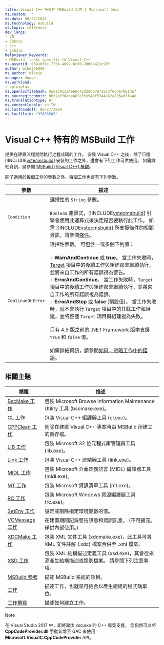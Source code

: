 ```yaml
---
title: Visual C++ 特有的 MSBuild 工作 | Microsoft Docs
ms.custom: ''
ms.date: 06/27/2018
ms.technology: msbuild
ms.topic: reference
dev_langs:
- VB
- CSharp
- C++
- jsharp
helpviewer_keywords:
- MSBuild, tasks specific to Visual C++
ms.assetid: 05410f0c-7356-4692-bc00-20664421c9ff
author: mikejo5000
ms.author: mikejo
manager: douge
ms.workload:
- cplusplus
ms.openlocfilehash: 0aaec01c24e68c42d2dc87e71875f664b7b61def
ms.sourcegitcommit: 0bf2aff6abe485e3fe940f5344a62a885ad7f44e
ms.translationtype: HT
ms.contentlocale: zh-TW
ms.lasthandoff: 06/27/2018
ms.locfileid: "37056507"
---
```

# <a name="msbuild-tasks-specific-to-visual-c"></a>Visual C++ 特有的 MSBuild 工作
提供在建置流程期間執行之程式碼的工作。 安裝 Visual C++ 之後，除了已隨 [!INCLUDE[vstecmsbuild](../extensibility/internals/includes/vstecmsbuild_md.md)] 安裝的工作之外，還會有下列工作可供使用。 如需詳細資訊，請參閱 [MSBuild (Visual C++) 概觀](/cpp/build/msbuild-visual-cpp-overview)。  
  
 除了適用於每個工作的參數之外，每個工作也會有下列參數。  
  
|參數|描述|  
|---------------|-----------------|  
|`Condition`|選擇性的 `String` 參數。<br /><br /> `Boolean` 運算式，[!INCLUDE[vstecmsbuild](../extensibility/internals/includes/vstecmsbuild_md.md)] 引擎會使用此運算式來決定是否要執行此工作。 如需 [!INCLUDE[vstecmsbuild](../extensibility/internals/includes/vstecmsbuild_md.md)] 所支援條件的相關資訊，請參閱[條件](../msbuild/msbuild-conditions.md)。|  
|`ContinueOnError`|選擇性參數。 可包含一或多個下列值：<br /><br /> -   **WarnAndContinue** 或 **true**。 當工作失敗時，[Target](../msbuild/target-element-msbuild.md) 項目中的後續工作與組建都會繼續執行，並將來自工作的所有錯誤視為警告。<br />-   **ErrorAndContinue**。 當工作失敗時，`Target` 項目中的後續工作與組建都會繼續執行，並將來自工作的所有錯誤視為錯誤。<br />-   **ErrorAndStop** 或 **false** (預設值)。 當工作失敗時，就不會執行 `Target` 項目中的其餘工作和組建，並將整個 `Target` 項目與組建視為失敗。<br /><br /> 只有 4.5 版之前的 .NET Framework 版本支援 `true` 和 `false` 值。<br /><br /> 如需詳細資訊，請參閱[如何：忽略工作中的錯誤](../msbuild/how-to-ignore-errors-in-tasks.md)。|  
  
## <a name="related-topics"></a>相關主題  
  
|標題|描述|  
|-----------|-----------------|  
|[BscMake 工作](../msbuild/bscmake-task.md)|包裝 Microsoft Browse Information Maintenance Utility 工具 (bscmake.exe)。|  
|[CL 工作](../msbuild/cl-task.md)|包裝 Visual C++ 編譯器工具 (cl.exe)。|  
|[CPPClean 工作](../msbuild/cppclean-task.md)|刪除在建置 Visual C++ 專案時由 MSBuild 所建立的暫存檔。|  
|[LIB 工作](../msbuild/lib-task.md)|包裝 Microsoft 32 位元程式庫管理員工具 (lib.exe)。|  
|[Link 工作](../msbuild/link-task.md)|包裝 Visual C++ 連結器工具 (link.exe)。|  
|[MIDL 工作](../msbuild/midl-task.md)|包裝 Microsoft 介面定義語言 (MIDL) 編譯器工具 (midl.exe)。|  
|[MT 工作](../msbuild/mt-task.md)|包裝 Microsoft 資訊清單工具 (mt.exe)。|  
|[RC 工作](../msbuild/rc-task.md)|包裝 Microsoft Windows 資源編譯器工具 (rc.exe)。|  
|[SetEnv 工作](../msbuild/setenv-task.md)|設定或刪除指定環境變數的值。|  
|[VCMessage 工作](../msbuild/vcmessage-task.md)|在建置期間記錄警告訊息和錯誤訊息。 (不可擴充。 僅供內部使用。)|  
|[XDCMake 工作](../msbuild/xdcmake-task.md)|包裝 XML 文件工具 (xdcmake.exe)，此工具可將 XML 文件註解 (.xdc) 檔案合併至 .xml 檔案。|  
|[XSD 工作](../msbuild/xsd-task.md)|包裝 XML 結構描述定義工具 (xsd.exe)，其會從來源產生結構描述或類別檔案。 請參閱下列注意事項。|  
|[MSBuild 參考](../msbuild/msbuild-reference.md)|描述 MSBuild 系統的項目。|  
|[工作](../msbuild/msbuild-tasks.md)|描述工作，也就是可結合以產生組建的程式碼單位。|  
|[工作撰寫](../msbuild/task-writing.md)|描述如何建立工作。|

> [!NOTE]
> 在 Visual Studio 2017 中，即將淘汰 xsd.exe 的 C++ 專案支援。 您仍然可以將 **CppCodeProvider.dll** 手動新增至 GAC 來使用**Microsoft.VisualC.CppCodeProvider** API。
